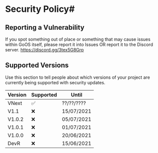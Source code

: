 # Security Policy#

## Reporting a Vulnerability

If you spot something out of place or something that may cause issues within GoOS itself, please report it into Issues
OR report it to the Discord server. https://discord.gg/3tex5G8Grp

## Supported Versions

Use this section to tell people about which versions of your project are
currently being supported with security updates.

| Version  | Supported          | Until       |
| -------  | ------------------ | ------------|
| VNext    | :white_check_mark: | ??/??/????  |
| V1.1     | :x:                | 15/07/2021  |
| V1.0.2   | :x:                | 05/07/2021  |
| V1.0.1   | :x:                | 01/07/2021  |
| V1.0.0   | :x:                | 20/06/2021  |
| DevR     | :x:                | 15/06/2021  |

